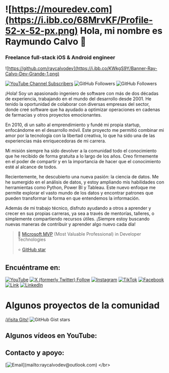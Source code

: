 # ![https://mouredev.com](https://i.ibb.co/68MrvKF/Profile-52-x-52-px.png) Hola, mi nombre es Raymundo Calvo 👋
### Freelance full-stack iOS & Android engineer

![https://github.com/raycalvodev](https://i.ibb.co/KWkgS9Y/Banner-Ray-Calvo-Dev-Grande-1.png)

[![YouTube Channel Subscribers](https://img.shields.io/youtube/channel/subscribers/UCZ6gMUxVWErK24xg4mVn81g?style=social)](https://www.youtube.com/@raymundocalvoperez3116?sub_confirmation=1)
![GitHub Followers](https://img.shields.io/github/followers/raycalvodev?style=social)
![GitHub Followers](https://img.shields.io/github/stars/raycalvodev?style=social)

¡Hola! Soy un apasionado ingeniero de software con más de dos décadas de experiencia, trabajando en el mundo del desarrollo desde 2001. He tenido la oportunidad de colaborar con diversas empresas del sector, donde creé software que ha ayudado a optimizar operaciones en cadenas de farmacias y otros proyectos emocionantes.

En 2010, di un salto al emprendimiento y fundé mi propia startup, enfocándome en el desarrollo móvil. Este proyecto me permitió combinar mi amor por la tecnología con la libertad creativa, lo que ha sido una de las experiencias más enriquecedoras de mi carrera.

Mi misión siempre ha sido devolver a la comunidad todo el conocimiento que he recibido de forma gratuita a lo largo de los años. Creo firmemente en el poder de compartir y en la importancia de hacer que el conocimiento esté al alcance de todos.

Recientemente, he descubierto una nueva pasión: la ciencia de datos. Me he sumergido en el análisis de datos, y estoy ampliando mis habilidades con herramientas como Python, Power BI y Tableau. Este nuevo enfoque me permite explorar el vasto mundo de los datos y encontrar patrones que pueden transformar la forma en que entendemos la información.

Además de mi trabajo técnico, disfruto ayudando a otros a aprender y crecer en sus propias carreras, ya sea a través de mentorías, talleres, o simplemente compartiendo recursos útiles. ¡Siempre estoy buscando nuevas maneras de contribuir y aprender algo nuevo cada día!

> 👥 [Microsoft MVP](https://mvp.microsoft.com/es-es/PublicProfile/5004970) (Most Valuable Professional) in Developer Technologies
> 
> ⭐️ [GitHub star](https://stars.github.com/profiles/raycalvodev/)

## Encuéntrame en:

[![YouTube](https://img.shields.io/badge/YouTube-RayCalvoDev-FF0000?style=for-the-badge&logo=youtube&logoColor=white&labelColor=101010)]([https://www.youtube.com/@raymundocalvoperez3116])
[![X (formerly Twitter) Follow](https://img.shields.io/badge/X-@ray_calvo-1DA1F2?style=for-the-badge&logo=twitter&logoColor=white&labelColor=101010)](https://twitter.com/ray_calvo)
[![Instagram](https://img.shields.io/badge/Instagram-@raycalvo-E4405F?style=for-the-badge&logo=instagram&logoColor=white&labelColor=101010)](https://instagram.com/raycalvo)
[![TikTok](https://img.shields.io/badge/TikTok-@raycalvoprez-69C9D0?style=for-the-badge&logo=tiktok&logoColor=white&labelColor=101010)](https://tiktok.com/@raycalvoprez)
[![Facebook](https://img.shields.io/badge/Facebook-@raycalvo-1877F2?style=for-the-badge&logo=facebook&logoColor=white&labelColor=101010)](https://facebook.com/raymundo.calvo)
</br>
[![Link](https://img.shields.io/badge/Links-raycalvo-39E09B?style=for-the-badge&logo=Linktree&logoColor=white&labelColor=101010)](https://mouredev.com)
[![LinkedIn](https://img.shields.io/badge/LinkedIn-raycalvo-0077B5?style=for-the-badge&logo=linkedin&logoColor=white&labelColor=101010)](https://www.linkedin.com/in/raymundo-calvo-pérez-38690631a/)


# Algunos proyectos de la comunidad
[¡Visita Gits!](https://gist.github.com/raycalvodev/2109f03d044f01069096b6f76ea30023)
![GitHub Gist stars](https://img.shields.io/github/gist/stars/:2109f03d044f01069096b6f76ea30023)

## Algunos vídeos en YouTube:

## Contacto y apoyo:
[![Email](https://img.shields.io/badge/raycalvodev@outlook.com-email_personal_(respuesta_lenta)-D14836?style=for-the-badge&logo=gmail&logoColor=white&labelColor=101010)](mailto:raycalvodev@outlook.com)
</br>
